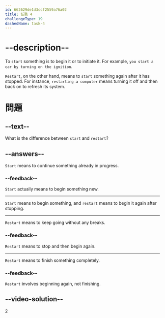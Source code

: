 ```yaml
---
id: 662629de1d3ccf2559a76a02
title: 任務 4
challengeType: 19
dashedName: task-4
---
```


# --description--

To `start` something is to begin it or to initiate it. For example, `you start a car by turning on the ignition`.

`Restart`, on the other hand, means to `start` something again after it has stopped. For instance, `restarting a computer` means turning it off and then back on to refresh its system.

# 問題

## --text--

What is the difference between `start` and `restart`?

## --answers--

`Start` means to continue something already in progress.

### --feedback--

`Start` actually means to begin something new.

---

`Start` means to begin something, and `restart` means to begin it again after stopping.

---

`Restart` means to keep going without any breaks.

### --feedback--

`Restart` means to stop and then begin again.

---

`Restart` means to finish something completely.

### --feedback--

`Restart` involves beginning again, not finishing.

## --video-solution--

2
